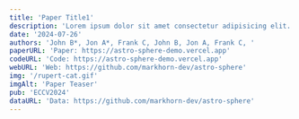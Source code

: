 ```yaml
---
title: 'Paper Title1'
description: 'Lorem ipsum dolor sit amet consectetur adipisicing elit. '
date: '2024-07-26'
authors: 'John B*, Jon A*, Frank C, John B, Jon A, Frank C, '
paperURL: 'Paper: https://astro-sphere-demo.vercel.app'
codeURL: 'Code: https://astro-sphere-demo.vercel.app'
webURL: 'Web: https://github.com/markhorn-dev/astro-sphere'
img: '/rupert-cat.gif'
imgAlt: 'Paper Teaser'
pub: 'ECCV2024'
dataURL: 'Data: https://github.com/markhorn-dev/astro-sphere'
---
```


